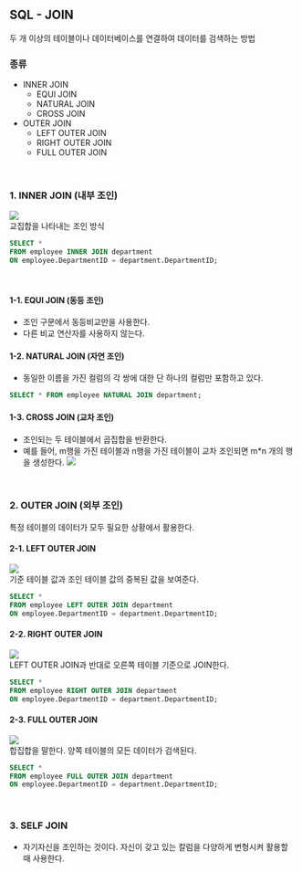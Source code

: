 ## SQL - JOIN
두 개 이상의 테이블이나 데이터베이스를 연결하여 데이터를 검색하는 방법
<br>

### 종류
- INNER JOIN
  - EQUI JOIN
  - NATURAL JOIN
  - CROSS JOIN
- OUTER JOIN
  - LEFT OUTER JOIN
  - RIGHT OUTER JOIN
  - FULL OUTER JOIN
<br>

### 1. INNER JOIN (내부 조인)
<img src="https://github.com/user-attachments/assets/6e3959e6-4802-475a-9e96-0115f314dc9f"/> <br>
교집합을 나타내는 조인 방식

```sql
SELECT *
FROM employee INNER JOIN department
ON employee.DepartmentID = department.DepartmentID;
```
<br>

#### 1-1. EQUI JOIN (동등 조인)
- 조인 구문에서 동등비교만을 사용한다.
- 다른 비교 연산자를 사용하지 않는다.

#### 1-2. NATURAL JOIN (자연 조인)
- 동일한 이름을 가진 컬럼의 각 쌍에 대한 단 하나의 컬럼만 포함하고 있다.
```sql
SELECT * FROM employee NATURAL JOIN department;
```

#### 1-3. CROSS JOIN (교차 조인)
- 조인되는 두 테이블에서 곱집합을 반환한다.
- 예를 들어, m행을 가진 테이블과 n행을 가진 테이블이 교차 조인되면 m*n 개의 행을 생성한다.
<img src="https://github.com/user-attachments/assets/90aad3e7-44e4-428d-b0ed-872b46ea1a42"/> <br>
<br>

### 2. OUTER JOIN (외부 조인)
특정 테이블의 데이터가 모두 필요한 상황에서 활용한다.

#### 2-1. LEFT OUTER JOIN
<img src="https://github.com/user-attachments/assets/561df5f1-70d4-41c4-b860-f277c75cb8de"/> <br>
기준 테이블 값과 조인 테이블 값의 중복된 값을 보여준다.

```sql
SELECT *
FROM employee LEFT OUTER JOIN department
ON employee.DepartmentID = department.DepartmentID;
```

#### 2-2. RIGHT OUTER JOIN
<img src = "https://github.com/user-attachments/assets/c2b47326-2ed7-4950-8bc1-2e61528a2f59"/> <br>
LEFT OUTER JOIN과 반대로 오른쪽 테이블 기준으로 JOIN한다.
```sql
SELECT *
FROM employee RIGHT OUTER JOIN department
ON employee.DepartmentID = department.DepartmentID;
```

#### 2-3. FULL OUTER JOIN
<img src="https://github.com/user-attachments/assets/6f8f229c-63f5-44cf-afe7-993324eaac7e"/> <br>
합집합을 말한다. 양쪽 테이블의 모든 데이터가 검색된다.
```sql
SELECT *
FROM employee FULL OUTER JOIN department
ON employee.DepartmentID = department.DepartmentID;
```
<br>

### 3. SELF JOIN
- 자기자신을 조인하는 것이다. 자신이 갖고 있는 칼럼을 다양하게 변형시켜 활용할 때 사용한다.
